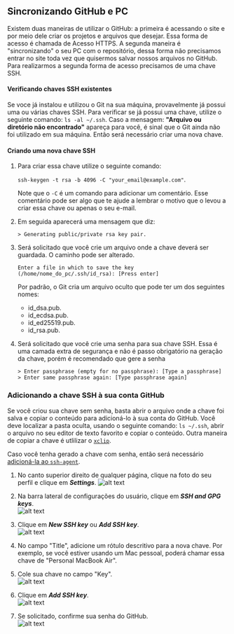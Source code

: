 ## Sincronizando GitHub e PC

Existem duas maneiras de utilizar o GitHub: a primeira é acessando o site e por meio dele
criar os projetos e arquivos que desejar. Essa forma de acesso é chamada de Acesso HTTPS. A
segunda maneira é "sincronizando" o seu PC com o repositório, dessa forma não precisamos entrar
no site toda vez que quisermos salvar nossos arquivos no GitHub. Para realizarmos a segunda forma
de acesso precisamos de uma chave SSH.

#### Verificando chaves SSH existentes

Se voce já instalou e utilizou o Git na sua máquina, provavelmente já possui uma ou várias chaves
SSH. Para verificar se já possui uma chave, utilize o seguinte comando:
```ls -al ~/.ssh```. 
Caso a mensagem: **"Arquivo ou diretório não encontrado"** apareça para você, é sinal que o Git ainda
não foi utilizado em sua máquina. Então será necessário criar uma nova chave.

#### Criando uma nova chave SSH

1. Para criar essa chave utilize o seguinte comando:

   ```ssh-keygen -t rsa -b 4096 -C "your_email@example.com"```.

   Note que o ```-C``` é um comando para adicionar um comentário. Esse comentário pode ser algo que te 
   ajude a lembrar o motivo que o levou a criar essa chave ou apenas o seu e-mail.

2. Em seguida aparecerá uma mensagem que diz:

   ```> Generating public/private rsa key pair.```

3. Será solicitado que você crie um arquivo onde a chave deverá ser guardada. O caminho pode ser alterado.

   ```Enter a file in which to save the key (/home/nome_do_pc/.ssh/id_rsa): [Press enter]```

   Por padrão, o Git cria um arquivo oculto que pode ter um dos seguintes nomes:
   * id_dsa.pub.
   * id_ecdsa.pub.
   * id_ed25519.pub.
   * id_rsa.pub.

4. Será solicitado que você crie uma senha para sua chave SSH. Essa é uma camada extra de segurança e não
é passo obrigatório na geração da chave, porém é recomendado que gere a senha

   ```
   > Enter passphrase (empty for no passphrase): [Type a passphrase]
   > Enter same passphrase again: [Type passphrase again]
   ```

### Adicionando a chave SSH à sua conta GitHub


Se você criou sua chave sem senha, basta abrir o arquivo onde a chave foi salva e copiar o conteúdo
para adicioná-lo à sua conta do GitHub. Você deve localizar a pasta oculta, usando o seguinte comando:
```ls ~/.ssh```, abrir o arquivo no seu editor de texto favorito e copiar o conteúdo. Outra maneira de
copiar a chave é utlilizar o [```xclip```]().

Caso você tenha gerado a chave com senha, então será necessário [adicioná-la ao ```ssh-agent```]().

1. No canto superior direito de qualquer página, clique na foto do seu perfil e clique em ***Settings***.
   ![alt text](https://github.com/dilton92/Estudo-GitHub/blob/master/userbar.png "userbar")
   
2. Na barra lateral de configurações do usuário, clique em ***SSH and GPG keys***.    
   ![alt text](https://github.com/dilton92/Estudo-GitHub/blob/master/sidebar-ssh-keys.png "sidebar-ssh-keys")
   
3. Clique em ***New SSH key*** ou ***Add SSH key***.   
   ![alt text](https://github.com/dilton92/Estudo-GitHub/blob/master/ssh-add-ssh-key.png "ssh-add")
   
4. No campo "Title", adicione um rótulo descritivo para a nova chave. Por exemplo, se você estiver usando
um Mac pessoal, poderá chamar essa chave de "Personal MacBook Air".
   
5. Cole sua chave no campo "Key".   
   ![alt text](https://github.com/dilton92/Estudo-GitHub/blob/master/key-paste.png "key-paste")
   
6. Clique em ***Add SSH key***.   
   ![alt text](https://github.com/dilton92/Estudo-GitHub/blob/master/add-key.png "add-key")
   
7. Se solicitado, confirme sua senha do GitHub.   
   ![alt text](https://github.com/dilton92/Estudo-GitHub/blob/master/confirm.png "confirm")
